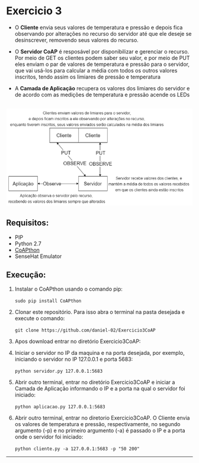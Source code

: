 # Exercicio 3

* O **Cliente** envia seus valores de temperatura e pressão e depois fica observando por alterações no recurso do servidor até que ele deseje se desinscrever, removendo seus valores do recurso.

* O **Servidor CoAP** é resposável por disponibilizar e gerenciar o recurso. Por meio de GET os clientes podem saber seu valor, e por meio de PUT eles enviam o par de valores de temperatura e pressão para o servidor, que vai usá-los para calcular a média com todos os outros valores inscritos, tendo assim os limiares de pressão e temperatura

* A **Camada de Aplicação** recupera os valores dos limiares do servidor e de acordo com as medições de temperatura e pressão acende os LEDs

![Projeto](Exercicio3.png)
----------------------------------

## Requisitos:
*	PIP
*	Python 2.7
*	[CoAPthon](https://github.com/Tanganelli/CoAPthon)
*	SenseHat Emulator


## Execução:

1) Instalar o CoAPthon usando o comando pip:

	```sudo pip install CoAPthon```


2) Clonar este repositório.
Para isso abra o terminal na pasta desejada e execute o comando:

	```git clone https://github.com/daniel-02/Exercicio3CoAP```

3) Apos download entrar no diretório Exercicio3CoAP:

4) Iniciar o servidor no IP da maquina e na porta desejada, por exemplo, iniciando o servidor no IP 127.0.0.1 e porta 5683:

	```python servidor.py 127.0.0.1:5683```

5) Abrir outro terminal, entrar no diretório Exercicio3CoAP e iniciar a Camada de Aplicação informando o IP e a porta na qual o servidor foi iniciado:

	```python aplicacao.py 127.0.0.1:5683```

6) Abrir outro terminal, entrar no diretorio Exercicio3CoAP. O Cliente envia os valores de temperatura e pressão, respectivamente, no segundo argumento (-p) e no primeiro argumento (-a) é passado o IP e a porta onde o servidor foi iniciado:

	```python cliente.py -a 127.0.0.1:5683 -p "50 200"```

---------------------------------
